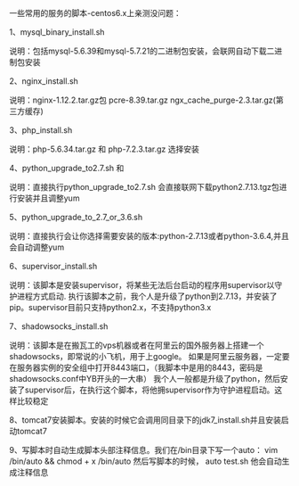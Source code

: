 一些常用的服务的脚本-centos6.x上亲测没问题：



1、mysql_binary_install.sh

说明：包括mysql-5.6.39和mysql-5.7.21的二进制包安装，会联网自动下载二进制包安装

2、nginx_install.sh

说明：nginx-1.12.2.tar.gz包 pcre-8.39.tar.gz ngx_cache_purge-2.3.tar.gz(第三方缓存)

3、php_install.sh

说明：php-5.6.34.tar.gz 和 php-7.2.3.tar.gz 选择安装

4、python_upgrade_to2.7.sh 和

说明：直接执行python_upgrade_to2.7.sh 会直接联网下载python2.7.13.tgz包进行安装并且调整yum

5、python_upgrade_to_2.7_or_3.6.sh

说明：直接执行会让你选择需要安装的版本:python-2.7.13或者python-3.6.4,并且会自动调整yum

6、supervisor_install.sh

说明：该脚本是安装supervisor，将某些无法后台启动的程序用supervisor以守护进程方式启动.
执行该脚本之前，我个人是升级了python到2.7.13，并安装了pip。supervisor目前只支持python2.x，不支持python3.x

7、shadowsocks_install.sh

说明：该脚本是在搬瓦工的vps机器或者在阿里云的国外服务器上搭建一个shadowsocks，即常说的小飞机，用于上google。
如果是阿里云服务器，一定要在服务器实例的安全组中打开8443端口，（我脚本中是用的8443，密码是shadowsocks.conf中YB开头的一大串）
我个人一般都是升级了python，然后安装了supervisor后，在执行这个脚本，将他拥supervisor作为守护进程启动。这样比较稳定

8、tomcat7安装脚本。安装的时候它会调用同目录下的jdk7_install.sh并且安装启动tomcat7

9、写脚本时自动生成脚本头部注释信息。我们在/bin目录下写一个auto：  vim  /bin/auto  && chmod + x /bin/auto 然后写脚本的时候，
auto test.sh 他会自动生成注释信息


